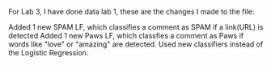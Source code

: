 For Lab 3, I have done data lab 1, these are the changes I made to the file:

Added 1 new SPAM LF, which classifies a comment as SPAM if a link(URL) is detected
Added 1 new Paws LF, which classfies a comment as Paws if words like "love" or "amazing" are detected.
Used new classifiers instead of the Logistic Regression.

